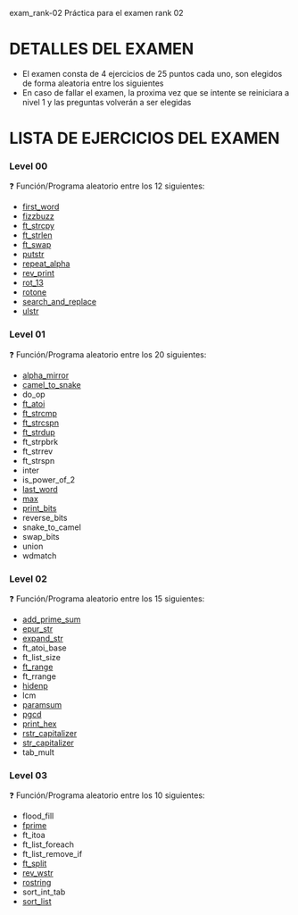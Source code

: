exam_rank-02
Práctica para el examen rank 02

# DETALLES DEL EXAMEN

- El examen consta de 4 ejercicios de 25 puntos cada uno, son elegidos de forma aleatoria entre los siguientes
- En caso de fallar el examen, la proxima vez que se intente se reiniciara a nivel 1 y las preguntas volverán a ser elegidas

# LISTA DE EJERCICIOS DEL EXAMEN
 
### Level 00
:question: Función/Programa aleatorio entre los 12 siguientes:

  - <a href="https://github.com/ealgar-c/exam_rank-02/tree/main/level00/first_word"> first_word</a>
  - <a href="https://github.com/ealgar-c/exam_rank-02/tree/main/level00/fizzbuzz"> fizzbuzz</a>
  - <a href="https://github.com/ealgar-c/exam_rank-02/tree/main/level00/ft_strcpy"> ft_strcpy</a>
  - <a href="https://github.com/ealgar-c/exam_rank-02/tree/main/level00/ft_strlen"> ft_strlen</a>
  - <a href="https://github.com/ealgar-c/exam_rank-02/tree/main/level00/ft_swap"> ft_swap</a> 
  - <a href="https://github.com/ealgar-c/exam_rank-02/tree/main/level00/putstr"> putstr</a>
  - <a href="https://github.com/ealgar-c/exam_rank-02/tree/main/level00/repeat_alpha"> repeat_alpha</a>
  - <a href="https://github.com/ealgar-c/exam_rank-02/tree/main/level00/rev_print"> rev_print</a>
  - <a href="https://github.com/ealgar-c/exam_rank-02/tree/main/level00/rot_13">  rot_13</a>
  - <a href="https://github.com/ealgar-c/exam_rank-02/tree/main/level00/rotone"> rotone</a>
  - <a href="https://github.com/ealgar-c/exam_rank-02/tree/main/level00/search_and_replace"> search_and_replace</a>
  - <a href="https://github.com/ealgar-c/exam_rank-02/tree/main/level00/ulstr"> ulstr</a> 
 
### Level 01
:question: Función/Programa aleatorio entre los 20 siguientes:

  - <a href="https://github.com/ealgar-c/exam_rank-02/tree/main/level01/alpha_mirror"> alpha_mirror</a>
  - <a href="https://github.com/ealgar-c/exam_rank-02/tree/main/level01/camel_to_snake"> camel_to_snake</a>
  - do_op
  - <a href="https://github.com/ealgar-c/exam_rank-02/tree/main/level01/ft_atoi"> ft_atoi</a>
  - <a href="https://github.com/ealgar-c/exam_rank-02/tree/main/level01/ft_strcmp"> ft_strcmp</a>
  - <a href="https://github.com/ealgar-c/exam_rank-02/tree/main/level01/ft_strcspn"> ft_strcspn</a>
  - <a href="https://github.com/ealgar-c/exam_rank-02/tree/main/level01/ft_strdup"> ft_strdup</a>
  - ft_strpbrk
  - ft_strrev
  - ft_strspn
  - inter
  - is_power_of_2
  - <a href="https://github.com/ealgar-c/exam_rank-02/tree/main/level01/last_word"> last_word</a>
  - <a href="https://github.com/ealgar-c/exam_rank-02/tree/main/level01/max"> max</a>
  - <a href="https://github.com/ealgar-c/exam_rank-02/tree/main/level01/print_bits"> print_bits</a>
  - reverse_bits
  - snake_to_camel
  - swap_bits
  - union
  - wdmatch

### Level 02
:question: Función/Programa aleatorio entre los 15 siguientes:

  - <a href="https://github.com/ealgar-c/exam_rank-02/tree/main/level02/add_prime_sum"> add_prime_sum</a>
  - <a href="https://github.com/ealgar-c/exam_rank-02/tree/main/level02/epur_str"> epur_str</a>
  - <a href="https://github.com/ealgar-c/exam_rank-02/tree/main/level02/expand_str"> expand_str</a>
  - ft_atoi_base
  - ft_list_size
  - <a href="https://github.com/ealgar-c/exam_rank-02/tree/main/level02/ft_range"> ft_range</a>
  - ft_rrange
  - <a href="https://github.com/ealgar-c/exam_rank-02/tree/main/level02/hidenp"> hidenp</a>
  - lcm
  - <a href="https://github.com/ealgar-c/exam_rank-02/tree/main/level02/paramsum"> paramsum</a>
  - <a href="https://github.com/ealgar-c/exam_rank-02/tree/main/level02/pgcd"> pgcd</a>
  - <a href="https://github.com/ealgar-c/exam_rank-02/tree/main/level02/print_hex"> print_hex</a>
  - <a href="https://github.com/ealgar-c/exam_rank-02/tree/main/level02/rstr_capitalizer"> rstr_capitalizer</a>
  - <a href="https://github.com/ealgar-c/exam_rank-02/tree/main/level02/str_capitalizer"> str_capitalizer</a>
  - tab_mult 

### Level 03
:question: Función/Programa aleatorio entre los 10 siguientes:

  - flood_fill
  - <a href="https://github.com/ealgar-c/exam_rank-02/tree/main/level03/fprime"> fprime</a>
  - ft_itoa
  - ft_list_foreach
  - ft_list_remove_if
  - <a href="https://github.com/ealgar-c/exam_rank-02/tree/main/level03/ft_split"> ft_split</a>
  - <a href="https://github.com/ealgar-c/exam_rank-02/tree/main/level03/rev_wstr"> rev_wstr</a>
  - <a href="https://github.com/ealgar-c/exam_rank-02/tree/main/level03/rostring"> rostring</a>
  - sort_int_tab
  - <a href="https://github.com/ealgar-c/exam_rank-02/tree/main/level03/sort_list"> sort_list</a>

